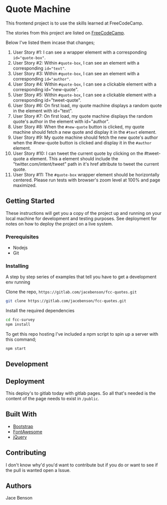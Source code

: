 # Quote Machine

This frontend project is to use the skills learned at FreeCodeCamp.

The stories from this project are listed on [FreeCodeCamp](https://learn.freecodecamp.org/front-end-libraries/front-end-libraries-projects/build-a-drum-machine/).

Below I've listed them incase that changes;

1. User Story #1: I can see a wrapper element with a corresponding `id="quote-box"`.
1. User Story #2: Within `#quote-box`, I can see an element with a corresponding `id="text"`.
1. User Story #3: Within `#quote-box`, I can see an element with a corresponding `id="author"`.
1. User Story #4: Within `#quote-box`, I can see a clickable element with a corresponding id="new-quote".
1. User Story #5: Within `#quote-box`, I can see a clickable element with a corresponding id="tweet-quote".
1. User Story #6: On first load, my quote machine displays a random quote in the element with id="text".
1. User Story #7: On first load, my quote machine displays the random quote's author in the element with id="author".
1. User Story #8: When the `#new-quote` button is clicked, my quote machine should fetch a new quote and display it in the `#text` element.
1. User Story #9: My quote machine should fetch the new quote's author when the #new-quote button is clicked and display it in the `#author` element.
1. User Story #10: I can tweet the current quote by clicking on the #tweet-quote a element. This a element should include the "twitter.com/intent/tweet" path in it's href attribute to tweet the current quote.
1. User Story #11: The `#quote-box` wrapper element should be horizontally centered. Please run tests with browser's zoom level at 100% and page maximized.

## Getting Started

These instructions will get you a copy of the project up and running on your local machine for development and testing purposes. See deployment for notes on how to deploy the project on a live system.

### Prerequisites

- Nodejs
- Git

### Installing

A step by step series of examples that tell you have to get a development env running

Clone the repo, `https://gitlab.com/jacebenson/fcc-quotes.git`

```sh
git clone https://gitlab.com/jacebenson/fcc-quotes.git
```

Install the required dependencies

```sh
cd fcc-survey
npm install
```

To get this repo hosting I've included a npm script to spin up a server with this command;

```sh
npm start
```

## Development

## Deployment

This deploy's to gitlab today with gitlab pages.
So all that's needed is the content of the page needs to exist in `/public`.

## Built With

- [Bootstrap](http://getbootstrap.com/)
- [FontAwesome](http://fortawesome.github.io/Font-Awesome/)
- [jQuery](http://jquery.com/)

## Contributing

I don't know why'd you'd want to contribute but if you do or want to see if the pull is wanted open a Issue.

## Authors

Jace Benson